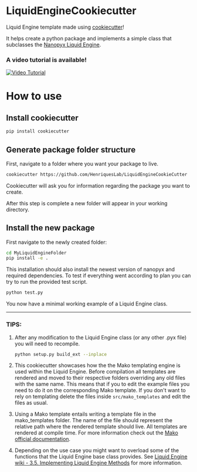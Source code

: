 # LiquidEngineCookiecutter

Liquid Engine template made using [cookiecutter](https://cookiecutter.readthedocs.io/en/stable/)!

It helps create a python package and implements a simple class that subclasses the [Nanopyx Liquid Engine](https://github.com/HenriquesLab/NanoPyx).

### A video tutorial is available!
[![Video Tutorial](http://img.youtube.com/vi/s2SY6IlsWQI/0.jpg)](http://www.youtube.com/watch?v=s2SY6IlsWQI "How to Create a Python Package with the Liquid Engine")

# How to use

## Install cookiecutter

```bash 
pip install cookiecutter
```

## Generate package folder structure

First, navigate to a folder where you want your package to live. 

```bash
cookiecutter https://github.com/HenriquesLab/LiquidEngineCookieCutter
```

Cookiecutter will ask you for information regarding the package you want to create. 

After this step is complete a new folder will appear in your working directory. 

## Install the new package

First navigate to the newly created folder:

```bash
cd MyLiquidEngineFolder
pip install -e .
```
    
This installation should also install the newest version of nanopyx and required dependencies. To test if everything went according to plan you can try to run the provided test script.

```bash
python test.py
```

You now have a minimal working example of a Liquid Engine class. 

---

### TIPS: 
1. After any modification to the Liquid Engine class (or any other .pyx file) you will need to recompile.

    ```bash
    python setup.py build_ext --inplace
    ```

2. This cookiecutter showcases how the the Mako templating engine is used within the Liquid Engine. Before compilation all templates are rendered and moved to their respective folders overriding any old files with the same name. This means that if you to edit the example files you need to do it on the corresponding Mako template. If you don't want to rely on templating delete the files inside ```src/mako_templates``` and edit the files as usual. 

3. Using a Mako template entails writing a template file in the mako_templates folder. The name of the file should represent the relative path where the rendered template should live. All templates are rendered at compile time. For more information check out the [Mako official documentation](https://docs.makotemplates.org/en/latest/index.html).

4. Depending on the use case you might want to overload some of the functions that the Liquid Engine base class provides. See [Liquid Engine wiki - 3.5. Implementing Liquid Engine Methods](https://github.com/HenriquesLab/NanoPyx/wiki/3.5.-Implementing-Liquid-Engine-Methods) for more information. 
